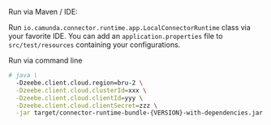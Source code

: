 Run via Maven / IDE:

Run `io.camunda.connector.runtime.app.LocalConnectorRuntime` class via your favorite IDE.
You can add an `application.properties` file to `src/test/resources` containing your configurations.

Run via command line

```bash
# java \
  -Dzeebe.client.cloud.region=bru-2 \
  -Dzeebe.client.cloud.clusterId=xxx \
  -Dzeebe.client.cloud.clientId=yyy \
  -Dzeebe.client.cloud.clientSecret=zzz \
  -jar target/connector-runtime-bundle-{VERSION}-with-dependencies.jar
```
